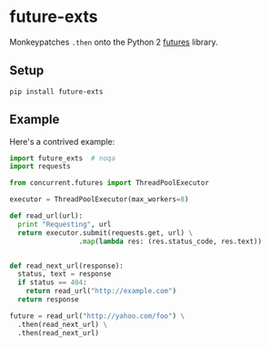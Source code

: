 # future-exts

Monkeypatches `.then` onto the Python 2 [futures][futures] library.

## Setup

`pip install future-exts`

## Example

Here's a contrived example:

``` python
import future_exts  # noqa
import requests

from concurrent.futures import ThreadPoolExecutor

executor = ThreadPoolExecutor(max_workers=8)

def read_url(url):
  print "Requesting", url
  return executor.submit(requests.get, url) \
                 .map(lambda res: (res.status_code, res.text))


def read_next_url(response):
  status, text = response
  if status == 404:
    return read_url("http://example.com")
  return response

future = read_url("http://yahoo.com/foo") \
  .then(read_next_url) \
  .then(read_next_url)
```

[futures]: https://pypi.python.org/pypi/futures
